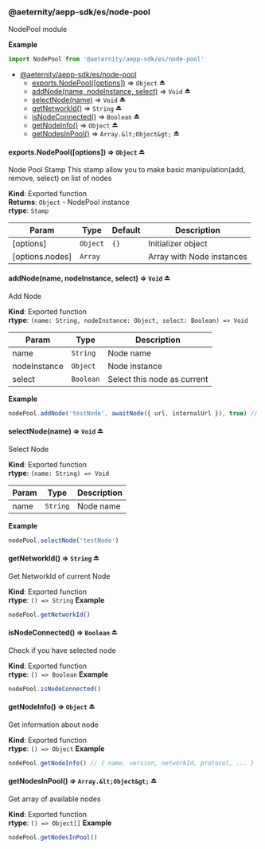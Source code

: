 <a id="module_@aeternity/aepp-sdk/es/node-pool"></a>

### @aeternity/aepp-sdk/es/node-pool
NodePool module

**Example**  
```js
import NodePool from '@aeternity/aepp-sdk/es/node-pool'
```

* [@aeternity/aepp-sdk/es/node-pool](#module_@aeternity/aepp-sdk/es/node-pool)
    * [exports.NodePool([options])](#exp_module_@aeternity/aepp-sdk/es/node-pool--exports.NodePool) ⇒ `Object` ⏏
    * [addNode(name, nodeInstance, select)](#exp_module_@aeternity/aepp-sdk/es/node-pool--addNode) ⇒ `Void` ⏏
    * [selectNode(name)](#exp_module_@aeternity/aepp-sdk/es/node-pool--selectNode) ⇒ `Void` ⏏
    * [getNetworkId()](#exp_module_@aeternity/aepp-sdk/es/node-pool--getNetworkId) ⇒ `String` ⏏
    * [isNodeConnected()](#exp_module_@aeternity/aepp-sdk/es/node-pool--isNodeConnected) ⇒ `Boolean` ⏏
    * [getNodeInfo()](#exp_module_@aeternity/aepp-sdk/es/node-pool--getNodeInfo) ⇒ `Object` ⏏
    * [getNodesInPool()](#exp_module_@aeternity/aepp-sdk/es/node-pool--getNodesInPool) ⇒ `Array.&lt;Object&gt;` ⏏

<a id="exp_module_@aeternity/aepp-sdk/es/node-pool--exports.NodePool"></a>

#### exports.NodePool([options]) ⇒ `Object` ⏏
Node Pool Stamp
This stamp allow you to make basic manipulation(add, remove, select) on list of nodes

**Kind**: Exported function  
**Returns**: `Object` - NodePool instance  
**rtype**: `Stamp`

| Param | Type | Default | Description |
| --- | --- | --- | --- |
| [options] | `Object` | <code>{}</code> | Initializer object |
| [options.nodes] | `Array` |  | Array with Node instances |

<a id="exp_module_@aeternity/aepp-sdk/es/node-pool--addNode"></a>

#### addNode(name, nodeInstance, select) ⇒ `Void` ⏏
Add Node

**Kind**: Exported function  
**rtype**: `(name: String, nodeInstance: Object, select: Boolean) => Void`

| Param | Type | Description |
| --- | --- | --- |
| name | `String` | Node name |
| nodeInstance | `Object` | Node instance |
| select | `Boolean` | Select this node as current |

**Example**  
```js
nodePool.addNode('testNode', awaitNode({ url, internalUrl }), true) // add and select new node with name 'testNode'
```
<a id="exp_module_@aeternity/aepp-sdk/es/node-pool--selectNode"></a>

#### selectNode(name) ⇒ `Void` ⏏
Select Node

**Kind**: Exported function  
**rtype**: `(name: String) => Void`

| Param | Type | Description |
| --- | --- | --- |
| name | `String` | Node name |

**Example**  
```js
nodePool.selectNode('testNode')
```
<a id="exp_module_@aeternity/aepp-sdk/es/node-pool--getNetworkId"></a>

#### getNetworkId() ⇒ `String` ⏏
Get NetworkId of current Node

**Kind**: Exported function  
**rtype**: `() => String`
**Example**  
```js
nodePool.getNetworkId()
```
<a id="exp_module_@aeternity/aepp-sdk/es/node-pool--isNodeConnected"></a>

#### isNodeConnected() ⇒ `Boolean` ⏏
Check if you have selected node

**Kind**: Exported function  
**rtype**: `() => Boolean`
**Example**  
```js
nodePool.isNodeConnected()
```
<a id="exp_module_@aeternity/aepp-sdk/es/node-pool--getNodeInfo"></a>

#### getNodeInfo() ⇒ `Object` ⏏
Get information about node

**Kind**: Exported function  
**rtype**: `() => Object`
**Example**  
```js
nodePool.getNodeInfo() // { name, version, networkId, protocol, ... }
```
<a id="exp_module_@aeternity/aepp-sdk/es/node-pool--getNodesInPool"></a>

#### getNodesInPool() ⇒ `Array.&lt;Object&gt;` ⏏
Get array of available nodes

**Kind**: Exported function  
**rtype**: `() => Object[]`
**Example**  
```js
nodePool.getNodesInPool()
```

